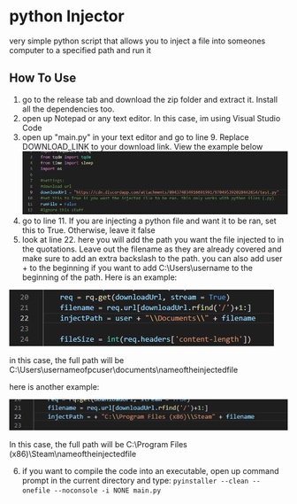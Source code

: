 # python Injector

very simple python script that allows you to inject a file into someones computer to a specified path and run it

## How To Use
 
 1. go to the release tab and download the zip folder and extract it. Install all the dependencies too.
 2. open up Notepad or any text editor. In this case, im using Visual Studio Code
 3. open up "main.py" in your text editor and go to line 9. Replace DOWNLOAD_LINK to your download link. View the example below
 ![](images/exmaple1.png)
 4. go to line 11. If you are injecting a python file and want it to be ran, set this to True. Otherwise, leave it false
 5. look at line 22. here you will add the path you want the file injected to in the quotations. Leave out the filename as they are already covered and make sure to add an extra backslash to the path. you can also add user + to the beginning if you want to add C:\Users\username to the beginning of the path. Here is an example:
   
  ![2](images/example2.png)
  
  in this case, the full path will be C:\Users\usernameofpcuser\documents\nameoftheinjectedfile
  
  here is another example:
  
  ![3](images/example3.png)
  
  In this case, the full path will be C:\Program Files (x86)\Steam\nameoftheinjectedfile

  6. if you want to compile the code into an executable, open up command prompt in the current directory and type: `pyinstaller --clean --onefile --noconsole -i NONE main.py`
  


 